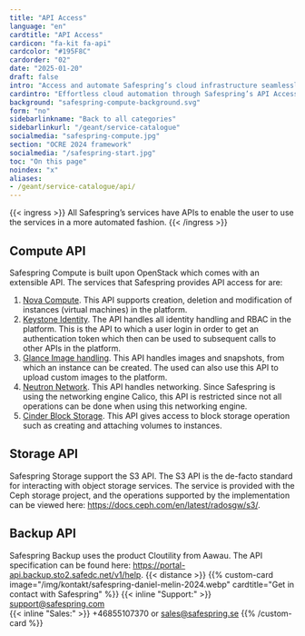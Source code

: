 ```yaml
---
title: "API Access"
language: "en"
cardtitle: "API Access"
cardicon: "fa-kit fa-api"
cardcolor: "#195F8C"
cardorder: "02"
date: "2025-01-20"
draft: false
intro: "Access and automate Safespring’s cloud infrastructure seamlessly through our comprehensive APIs, enabling full control over compute, storage, and backup services."
cardintro: "Effortless cloud automation through Safespring’s API Access."
background: "safespring-compute-background.svg"
form: "no"
sidebarlinkname: "Back to all categories"
sidebarlinkurl: "/geant/service-catalogue"
socialmedia: "safespring-compute.jpg"
section: "OCRE 2024 framework"
socialmedia: "/safespring-start.jpg"
toc: "On this page"
noindex: "x"
aliases:
- /geant/service-catalogue/api/
---
```


{{< ingress >}}
All Safespring’s services have APIs to enable the user to use the services in a more automated fashion.
{{< /ingress >}}

## Compute API

Safespring Compute is built upon OpenStack which comes with an extensible API. The services that Safespring provides API access for are:

1. [Nova Compute](https://docs.openstack.org/api-ref/compute/). This API supports creation, deletion and modification of instances (virtual machines) in the platform.
2. [Keystone Identity](https://docs.openstack.org/api-ref/identity/v3/). The API handles all identity handling and RBAC in the platform. This is the API to which a user login in order to get an authentication token which then can be used to subsequent calls to other APIs in the platform.
3. [Glance Image handling](https://docs.openstack.org/api-ref/image/v2/). This API handles images and snapshots, from which an instance can be created. The used can also use this API to upload custom images to the platform.
4. [Neutron Network](https://docs.openstack.org/api-ref/network/v2/). This API handles networking. Since Safespring is using the networking engine Calico, this API is restricted since not all operations can be done when using this networking engine.
5. [Cinder Block Storage](https://docs.openstack.org/api-ref/block-storage/v3/). This API gives access to block storage operation such as creating and attaching volumes to instances.

## Storage API

Safespring Storage support the S3 API. The S3 API is the de-facto standard for interacting with object storage services. The service is provided with the Ceph storage project, and the operations supported by the implementation can be viewed here: https://docs.ceph.com/en/latest/radosgw/s3/.

## Backup API

Safespring Backup uses the product Cloutility from Aawau. The API specification can be found here: https://portal-api.backup.sto2.safedc.net/v1/help.
{{< distance >}}
{{% custom-card image="/img/kontakt/safespring-daniel-melin-2024.webp" cardtitle="Get in contact with Safespring" %}}
{{< inline "Support:" >}} support@safespring.com  
{{< inline "Sales:" >}} +46855107370 or sales@safespring.se
{{% /custom-card %}}
